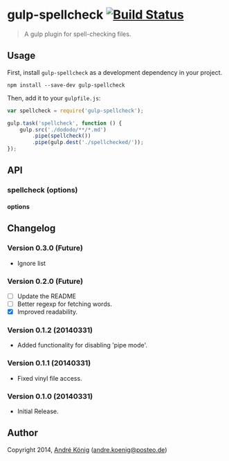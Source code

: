 # gulp-spellcheck [![Build Status](https://travis-ci.org/akoenig/gulp-spellcheck.svg?branch=master)](https://travis-ci.org/akoenig/gulp-spellcheck)

> A gulp plugin for spell-checking files.

## Usage

First, install `gulp-spellcheck` as a development dependency in your project.

```shell
npm install --save-dev gulp-spellcheck
```

Then, add it to your `gulpfile.js`:

```javascript
var spellcheck = require('gulp-spellcheck');

gulp.task('spellcheck', function () {
    gulp.src('./dododo/**/*.md')
        .pipe(spellcheck())
        .pipe(gulp.dest('./spellchecked/'));
});
```

## API

### spellcheck (options)

#### options

## Changelog

### Version 0.3.0 (Future)

- Ignore list

### Version 0.2.0 (Future)

- [ ] Update the README
- [ ] Better regexp for fetching words.
- [X] Improved readability.

### Version 0.1.2 (20140331)

- Added functionality for disabling 'pipe mode'.

### Version 0.1.1 (20140331)

- Fixed vinyl file access.

### Version 0.1.0 (20140331)

- Initial Release.

## Author

Copyright 2014, [André König](http://iam.andrekoenig.info) (andre.koenig@posteo.de)
